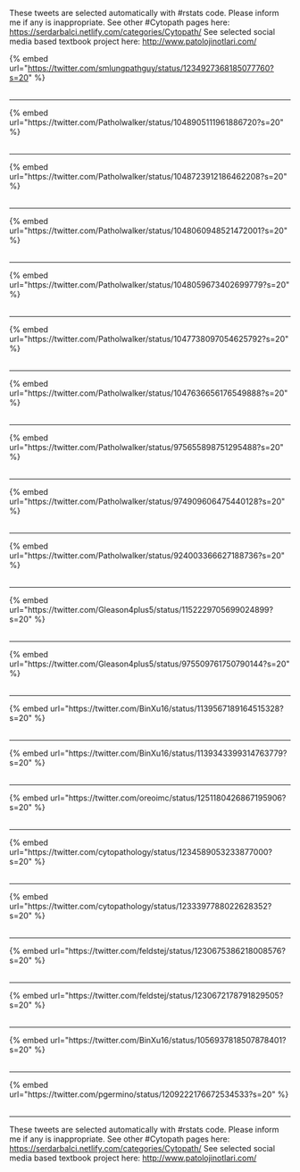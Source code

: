 

These tweets are selected automatically with #rstats code. Please inform me if any is inappropriate.
See other #Cytopath pages here: https://serdarbalci.netlify.com/categories/Cytopath/ 
See selected social media based textbook project here: http://www.patolojinotlari.com/

{% embed url="https://twitter.com/smlungpathguy/status/1234927368185077760?s=20" %}<br>
<br>
<hr>
{% embed url="https://twitter.com/Patholwalker/status/1048905111961886720?s=20" %}<br>
<br>
<hr>
{% embed url="https://twitter.com/Patholwalker/status/1048723912186462208?s=20" %}<br>
<br>
<hr>
{% embed url="https://twitter.com/Patholwalker/status/1048060948521472001?s=20" %}<br>
<br>
<hr>
{% embed url="https://twitter.com/Patholwalker/status/1048059673402699779?s=20" %}<br>
<br>
<hr>
{% embed url="https://twitter.com/Patholwalker/status/1047738097054625792?s=20" %}<br>
<br>
<hr>
{% embed url="https://twitter.com/Patholwalker/status/1047636656176549888?s=20" %}<br>
<br>
<hr>
{% embed url="https://twitter.com/Patholwalker/status/975655898751295488?s=20" %}<br>
<br>
<hr>
{% embed url="https://twitter.com/Patholwalker/status/974909606475440128?s=20" %}<br>
<br>
<hr>
{% embed url="https://twitter.com/Patholwalker/status/924003366627188736?s=20" %}<br>
<br>
<hr>
{% embed url="https://twitter.com/Gleason4plus5/status/1152229705699024899?s=20" %}<br>
<br>
<hr>
{% embed url="https://twitter.com/Gleason4plus5/status/975509761750790144?s=20" %}<br>
<br>
<hr>
{% embed url="https://twitter.com/BinXu16/status/1139567189164515328?s=20" %}<br>
<br>
<hr>
{% embed url="https://twitter.com/BinXu16/status/1139343399314763779?s=20" %}<br>
<br>
<hr>
{% embed url="https://twitter.com/oreoimc/status/1251180426867195906?s=20" %}<br>
<br>
<hr>
{% embed url="https://twitter.com/cytopathology/status/1234589053233877000?s=20" %}<br>
<br>
<hr>
{% embed url="https://twitter.com/cytopathology/status/1233397788022628352?s=20" %}<br>
<br>
<hr>
{% embed url="https://twitter.com/feldstej/status/1230675386218008576?s=20" %}<br>
<br>
<hr>
{% embed url="https://twitter.com/feldstej/status/1230672178791829505?s=20" %}<br>
<br>
<hr>
{% embed url="https://twitter.com/BinXu16/status/1056937818507878401?s=20" %}<br>
<br>
<hr>
{% embed url="https://twitter.com/pgermino/status/1209222176672534533?s=20" %}<br>
<br>
<hr>


These tweets are selected automatically with #rstats code. Please inform me if any is inappropriate.
See other #Cytopath pages here: https://serdarbalci.netlify.com/categories/Cytopath/ 
See selected social media based textbook project here: http://www.patolojinotlari.com/

